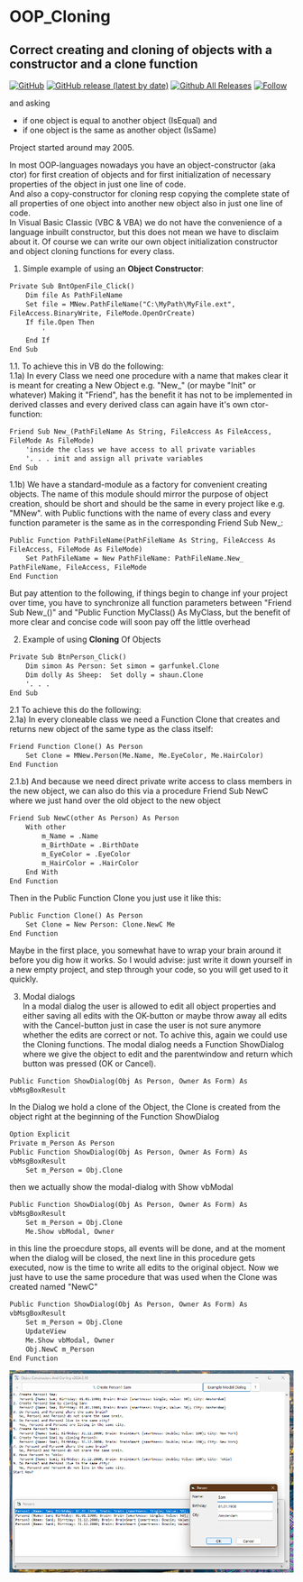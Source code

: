 # OOP_Cloning
## Correct creating and cloning of objects with a constructor and a clone function  

[![GitHub](https://img.shields.io/github/license/OlimilO1402/OOP_Cloning?style=plastic)](https://github.com/OlimilO1402/OOP_Cloning/blob/master/LICENSE) 
[![GitHub release (latest by date)](https://img.shields.io/github/v/release/OlimilO1402/OOP_Cloning?style=plastic)](https://github.com/OlimilO1402/OOP_Cloning/releases/latest)
[![Github All Releases](https://img.shields.io/github/downloads/OlimilO1402/OOP_Cloning/total.svg)](https://github.com/OlimilO1402/OOP_Cloning/releases/download/v2024.06.15/CtorCloning_v2024.06.15.zip)
[![Follow](https://img.shields.io/github/followers/OlimilO1402.svg?style=social&label=Follow&maxAge=2592000)](https://github.com/OlimilO1402/OOP_Cloning/watchers)  

and asking  
 * if one object is  equal   to another object (IsEqual) and  
 * if one object is the same as another object (IsSame)  
  
Project started around may 2005.  
  
In most OOP-languages nowadays you have an object-constructor (aka ctor) for first creation of objects and for first initialization of necessary properties of the object in just one line of code.  
And also a copy-constructor for cloning resp copying the complete state of all properties of one object into another new object also in just one line of code.  
In Visual Basic Classic (VBC & VBA) we do not have the convenience of a language inbuilt constructor, but this does not mean we have to disclaim about it. Of course we can write our own object initialization constructor and object cloning functions for every class.  

1. Simple example of using an **Object Constructor**:  
```vb6
Private Sub BntOpenFile_Click()
    Dim file As PathFileName
	Set file = MNew.PathFileName("C:\MyPath\MyFile.ext", FileAccess.BinaryWrite, FileMode.OpenOrCreate)  
    If file.Open Then
        '
    End If
End Sub
```
  
1.1. To achieve this in VB do the following:  
1.1a) In every Class we need one procedure with a name that makes clear it is meant for creating a New Object e.g. "New_" (or maybe "Init" or whatever)
Making it "Friend", has the benefit it has not to be implemented in derived classes and every derived class can again have it's own ctor-function:  
```vb6  
Friend Sub New_(PathFileName As String, FileAccess As FileAccess, FileMode As FileMode)  
    'inside the class we have access to all private variables  
    '. . . init and assign all private variables  
End Sub  
```  
1.1b) We have a standard-module as a factory for convenient creating objects. The name of this module should mirror the purpose of object creation, should be short and should be the same in every project like e.g. "MNew".
      with Public functions with the name of every class and every function parameter is the same as in the corresponding Friend Sub New_:  
```vb6  
Public Function PathFileName(PathFileName As String, FileAccess As FileAccess, FileMode As FileMode)  
    Set PathFileName = New PathFileName: PathFileName.New_ PathFileName, FileAccess, FileMode  
End Function  
```  
But pay attention to the following, if things begin to change inf your project over time, you have to synchronize all function parameters between 
"Friend Sub New_(<all function parameters>)" and "Public Function MyClass(<all function parameters>) As MyClass, but the benefit of more clear and concise code will soon pay off the little overhead

2. Example of using **Cloning** Of Objects  
```vb6  
Private Sub BtnPerson_Click()  
    Dim simon As Person: Set simon = garfunkel.Clone  
    Dim dolly As Sheep:  Set dolly = shaun.Clone  
    '. . .  
End Sub  
```  
  
2.1 To achieve this do the following:  
2.1a) In every cloneable class we need a Function Clone that creates and returns new object of the same type as the class itself:  
```vb6  
Friend Function Clone() As Person
    Set Clone = MNew.Person(Me.Name, Me.EyeColor, Me.HairColor)
End Function
```  

2.1.b) And because we need direct private write access to class members in the new object, we can also do this via a procedure Friend Sub NewC where we just hand over the old object to the new object  
```vb6  
Friend Sub NewC(other As Person) As Person
    With other
        m_Name = .Name
        m_BirthDate = .BirthDate
        m_EyeColor = .EyeColor
        m_HairColor = .HairColor
    End With
End Function
```  
Then in the Public Function Clone you just use it like this:  
```vb6  
Public Function Clone() As Person  
    Set Clone = New Person: Clone.NewC Me
End Function  
```  
Maybe in the first place, you somewhat have to wrap your brain around it before you dig how it works. So I would advise: just write it down yourself in a new empty project, and step through your code, so you will get used to it quickly.  

3. Modal dialogs  
In a modal dialog the user is allowed to edit all object properties and either saving all edits with the OK-button or maybe throw away all edits with the Cancel-button just in case the user is not sure anymore whether the edits are correct or not.
To achive this, again we could use the Cloning functions. The modal dialog needs a Function ShowDialog where we give the object to edit and the parentwindow and return which button was pressed (OK or Cancel).
```vb6  
Public Function ShowDialog(Obj As Person, Owner As Form) As vbMsgBoxResult  
```  
In the Dialog we hold a clone of the Object, the Clone is created from the object right at the beginning of the Function ShowDialog
```vb6  
Option Explicit
Private m_Person As Person
Public Function ShowDialog(Obj As Person, Owner As Form) As vbMsgBoxResult  
    Set m_Person = Obj.Clone
```  
then we actually show the modal-dialog with Show vbModal
```vb6  
Public Function ShowDialog(Obj As Person, Owner As Form) As vbMsgBoxResult  
    Set m_Person = Obj.Clone
    Me.Show vbModal, Owner
```  
in this line the proecdure stops, all events will be done, and at the moment when the dialog will be closed, the next line in this procedure gets executed, now is the time to write all edits to the original object.
Now we just have to use the same procedure that was used when the Clone was created named "NewC"
```vb6  
Public Function ShowDialog(Obj As Person, Owner As Form) As vbMsgBoxResult  
    Set m_Person = Obj.Clone
    UpdateView
    Me.Show vbModal, Owner
    Obj.NewC m_Person
End Function
```  


![OOP_Cloning Image](Resources/PCloningIsEqualOrSame.png "OOP-Cloning Image")